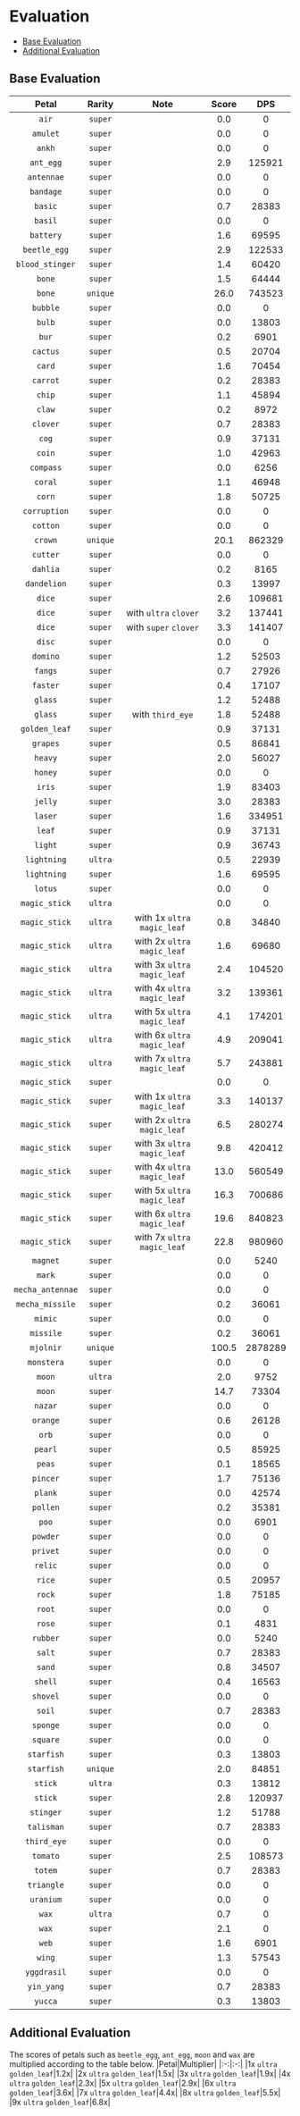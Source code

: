 # Evaluation
- [Base Evaluation](#base-evaluation)
- [Additional Evaluation](#additional-evaluation)

## Base Evaluation
|Petal|Rarity|Note|Score|DPS|
|:-:|:-:|:-:|:-:|:-:|
|`air`|`super`||0.0|0|
|`amulet`|`super`||0.0|0|
|`ankh`|`super`||0.0|0|
|`ant_egg`|`super`||2.9|125921|
|`antennae`|`super`||0.0|0|
|`bandage`|`super`||0.0|0|
|`basic`|`super`||0.7|28383|
|`basil`|`super`||0.0|0|
|`battery`|`super`||1.6|69595|
|`beetle_egg`|`super`||2.9|122533|
|`blood_stinger`|`super`||1.4|60420|
|`bone`|`super`||1.5|64444|
|`bone`|`unique`||26.0|743523|
|`bubble`|`super`||0.0|0|
|`bulb`|`super`||0.0|13803|
|`bur`|`super`||0.2|6901|
|`cactus`|`super`||0.5|20704|
|`card`|`super`||1.6|70454|
|`carrot`|`super`||0.2|28383|
|`chip`|`super`||1.1|45894|
|`claw`|`super`||0.2|8972|
|`clover`|`super`||0.7|28383|
|`cog`|`super`||0.9|37131|
|`coin`|`super`||1.0|42963|
|`compass`|`super`||0.0|6256|
|`coral`|`super`||1.1|46948|
|`corn`|`super`||1.8|50725|
|`corruption`|`super`||0.0|0|
|`cotton`|`super`||0.0|0|
|`crown`|`unique`||20.1|862329|
|`cutter`|`super`||0.0|0|
|`dahlia`|`super`||0.2|8165|
|`dandelion`|`super`||0.3|13997|
|`dice`|`super`||2.6|109681|
|`dice`|`super`|with `ultra` `clover`|3.2|137441|
|`dice`|`super`|with `super` `clover`|3.3|141407|
|`disc`|`super`||0.0|0|
|`domino`|`super`||1.2|52503|
|`fangs`|`super`||0.7|27926|
|`faster`|`super`||0.4|17107|
|`glass`|`super`||1.2|52488|
|`glass`|`super`|with `third_eye`|1.8|52488|
|`golden_leaf`|`super`||0.9|37131|
|`grapes`|`super`||0.5|86841|
|`heavy`|`super`||2.0|56027|
|`honey`|`super`||0.0|0|
|`iris`|`super`||1.9|83403|
|`jelly`|`super`||3.0|28383|
|`laser`|`super`||1.6|334951|
|`leaf`|`super`||0.9|37131|
|`light`|`super`||0.9|36743|
|`lightning`|`ultra`||0.5|22939|
|`lightning`|`super`||1.6|69595|
|`lotus`|`super`||0.0|0|
|`magic_stick`|`ultra`||0.0|0|
|`magic_stick`|`ultra`|with 1x `ultra` `magic_leaf`|0.8|34840|
|`magic_stick`|`ultra`|with 2x `ultra` `magic_leaf`|1.6|69680|
|`magic_stick`|`ultra`|with 3x `ultra` `magic_leaf`|2.4|104520|
|`magic_stick`|`ultra`|with 4x `ultra` `magic_leaf`|3.2|139361|
|`magic_stick`|`ultra`|with 5x `ultra` `magic_leaf`|4.1|174201|
|`magic_stick`|`ultra`|with 6x `ultra` `magic_leaf`|4.9|209041|
|`magic_stick`|`ultra`|with 7x `ultra` `magic_leaf`|5.7|243881|
|`magic_stick`|`super`||0.0|0|
|`magic_stick`|`super`|with 1x `ultra` `magic_leaf`|3.3|140137|
|`magic_stick`|`super`|with 2x `ultra` `magic_leaf`|6.5|280274|
|`magic_stick`|`super`|with 3x `ultra` `magic_leaf`|9.8|420412|
|`magic_stick`|`super`|with 4x `ultra` `magic_leaf`|13.0|560549|
|`magic_stick`|`super`|with 5x `ultra` `magic_leaf`|16.3|700686|
|`magic_stick`|`super`|with 6x `ultra` `magic_leaf`|19.6|840823|
|`magic_stick`|`super`|with 7x `ultra` `magic_leaf`|22.8|980960|
|`magnet`|`super`||0.0|5240|
|`mark`|`super`||0.0|0|
|`mecha_antennae`|`super`||0.0|0|
|`mecha_missile`|`super`||0.2|36061|
|`mimic`|`super`||0.0|0|
|`missile`|`super`||0.2|36061|
|`mjolnir`|`unique`||100.5|2878289|
|`monstera`|`super`||0.0|0|
|`moon`|`ultra`||2.0|9752|
|`moon`|`super`||14.7|73304|
|`nazar`|`super`||0.0|0|
|`orange`|`super`||0.6|26128|
|`orb`|`super`||0.0|0|
|`pearl`|`super`||0.5|85925|
|`peas`|`super`||0.1|18565|
|`pincer`|`super`||1.7|75136|
|`plank`|`super`||0.0|42574|
|`pollen`|`super`||0.2|35381|
|`poo`|`super`||0.0|6901|
|`powder`|`super`||0.0|0|
|`privet`|`super`||0.0|0|
|`relic`|`super`||0.0|0|
|`rice`|`super`||0.5|20957|
|`rock`|`super`||1.8|75185|
|`root`|`super`||0.0|0|
|`rose`|`super`||0.1|4831|
|`rubber`|`super`||0.0|5240|
|`salt`|`super`||0.7|28383|
|`sand`|`super`||0.8|34507|
|`shell`|`super`||0.4|16563|
|`shovel`|`super`||0.0|0|
|`soil`|`super`||0.7|28383|
|`sponge`|`super`||0.0|0|
|`square`|`super`||0.0|0|
|`starfish`|`super`||0.3|13803|
|`starfish`|`unique`||2.0|84851|
|`stick`|`ultra`||0.3|13812|
|`stick`|`super`||2.8|120937|
|`stinger`|`super`||1.2|51788|
|`talisman`|`super`||0.7|28383|
|`third_eye`|`super`||0.0|0|
|`tomato`|`super`||2.5|108573|
|`totem`|`super`||0.7|28383|
|`triangle`|`super`||0.0|0|
|`uranium`|`super`||0.0|0|
|`wax`|`ultra`||0.7|0|
|`wax`|`super`||2.1|0|
|`web`|`super`||1.6|6901|
|`wing`|`super`||1.3|57543|
|`yggdrasil`|`super`||0.0|0|
|`yin_yang`|`super`||0.7|28383|
|`yucca`|`super`||0.3|13803|

## Additional Evaluation
The scores of petals such as `beetle_egg`, `ant_egg`, `moon` and `wax` are multiplied according to the table below.
|Petal|Multiplier|
|:-:|:-:|
|1x `ultra` `golden_leaf`|1.2x|
|2x `ultra` `golden_leaf`|1.5x|
|3x `ultra` `golden_leaf`|1.9x|
|4x `ultra` `golden_leaf`|2.3x|
|5x `ultra` `golden_leaf`|2.9x|
|6x `ultra` `golden_leaf`|3.6x|
|7x `ultra` `golden_leaf`|4.4x|
|8x `ultra` `golden_leaf`|5.5x|
|9x `ultra` `golden_leaf`|6.8x|
